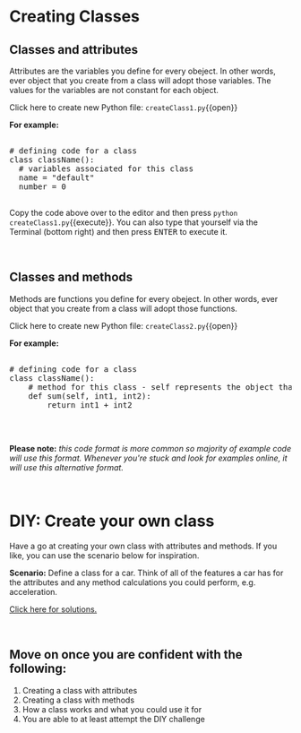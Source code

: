 # **Creating Classes**

## Classes and attributes
Attributes are the variables you define for every obeject. In other words, ever object that you create from a class will adopt those variables. The values for the variables are not constant for each object.

Click here to create new Python file: `createClass1.py`{{open}}

**For example:**
<pre class="file" data-filename="createClass1.py" data-target="replace">

# defining code for a class
class className():
  # variables associated for this class
  name = "default"
  number = 0

</pre>

Copy the code above over to the editor and then press
`python createClass1.py`{{execute}}. You can also type that yourself via the Terminal (bottom right) and then press <kbd>ENTER</kbd> to execute it.

<br>

## Classes and methods
Methods are functions you define for every obeject. In other words, ever object that you create from a class will adopt those functions. 

Click here to create new Python file: `createClass2.py`{{open}}

**For example:**
<pre class="file" data-filename="createClass2.py" data-target="replace">

# defining code for a class
class className():
    # method for this class - self represents the object that is calling the method (this will be explored more in the next section)
    def sum(self, int1, int2):
        return int1 + int2

</pre>

<br>

**Please note:** _this code format is more common so majority of example code will use this format. Whenever you're stuck and look for examples online, it will use this alternative format._

<br>

# DIY: Create your own class
Have a go at creating your own class with attributes and methods. If you like, you can use the scenario below for inspiration.

**Scenario:**
Define a class for a car. Think of all of the features a car has for the attributes and any method calculations you could perform, e.g. acceleration.

[Click here for solutions.](https://gitlabce.tools.aws.vodafone.com/vodafonecodingclub/Crash-Course/-/blob/master/Week%205)

<br>

## Move on once you are confident with the following:
<ol>
  <li>Creating a class with attributes</li>
  <li>Creating a class with methods</li>
  <li>How a class works and what you could use it for</li>
  <li>You are able to at least attempt the DIY challenge</li>
</ol>
